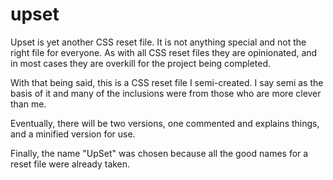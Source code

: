 # upset
Upset is yet another CSS reset file. It is not anything special and not the right file for everyone. As with all CSS reset files they are opinionated, and in most cases they are overkill for the project being completed.

With that being said, this is a CSS reset file I semi-created. I say semi as the basis of it and many of the inclusions were from those who are more clever than me.

Eventually, there will be two versions, one commented and explains things, and a minified version for use.

Finally, the name "UpSet" was chosen because all the good names for a reset file were already taken.
